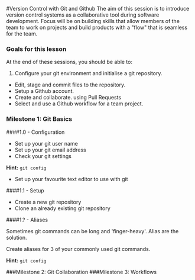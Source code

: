 #Version Control with Git and Github
The aim of this session is to introduce version control systems as a collaborative tool during software development. Focus will be on building skills that allow members of the team to work on projects and build products with a "flow" that is seamless for the team.

### Goals for this lesson
At the end of these sessions, you should be able to:

1. Configure your git environment and initialise a git repository.
+ Edit, stage and commit files to the repository.
+ Setup a Github account.
+ Create and collaborate. using Pull Requests
+ Select and use a Github workflow for a team project.

### Milestone 1: Git Basics
####1.0 - Configuration

+ Set up your git user name
+ Set up your git email address
+ Check your git settings

**Hint:** `git config`

+ Set up your favourite text editor to use with git

####1.1 - Setup

+ Create a new git repository
+ Clone an already existing git repository


####1.? - Aliases

Sometimes git commands can be long and 'finger-heavy'. Alias are the solution.

Create aliases for 3 of your commonly used git commands.

**Hint:** `git config`

###Milestone 2: Git Collaboration
###Milestone 3: Workflows
